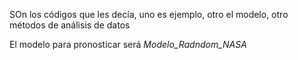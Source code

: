 SOn los códigos que les decía, uno es ejemplo, otro el modelo, otro métodos de análisis de datos

El modelo para pronosticar será *Modelo_Radndom_NASA*
